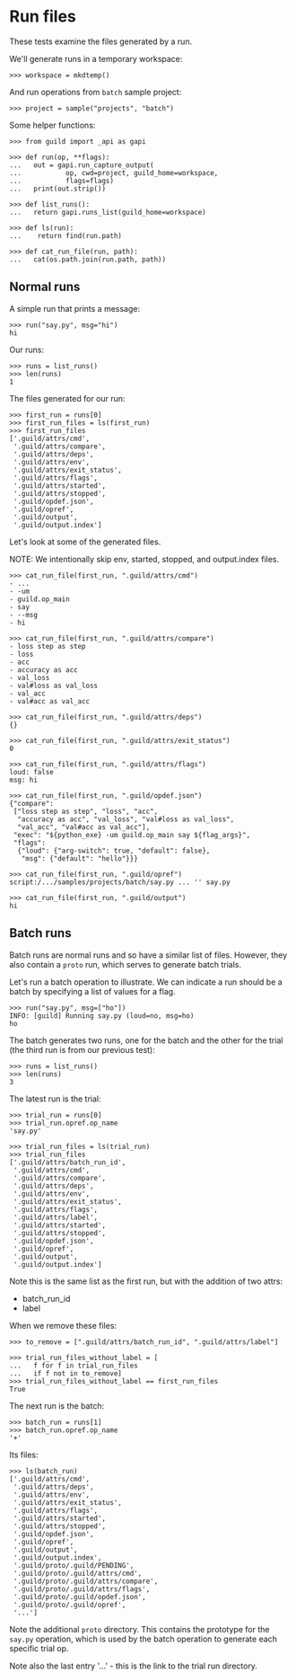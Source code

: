 # Run files

These tests examine the files generated by a run.

We'll generate runs in a temporary workspace:

    >>> workspace = mkdtemp()

And run operations from `batch` sample project:

    >>> project = sample("projects", "batch")

Some helper functions:

    >>> from guild import _api as gapi

    >>> def run(op, **flags):
    ...   out = gapi.run_capture_output(
    ...           op, cwd=project, guild_home=workspace,
    ...           flags=flags)
    ...   print(out.strip())

    >>> def list_runs():
    ...   return gapi.runs_list(guild_home=workspace)

    >>> def ls(run):
    ...    return find(run.path)

    >>> def cat_run_file(run, path):
    ...   cat(os.path.join(run.path, path))

## Normal runs

A simple run that prints a message:

    >>> run("say.py", msg="hi")
    hi

Our runs:

    >>> runs = list_runs()
    >>> len(runs)
    1

The files generated for our run:

    >>> first_run = runs[0]
    >>> first_run_files = ls(first_run)
    >>> first_run_files
    ['.guild/attrs/cmd',
     '.guild/attrs/compare',
     '.guild/attrs/deps',
     '.guild/attrs/env',
     '.guild/attrs/exit_status',
     '.guild/attrs/flags',
     '.guild/attrs/started',
     '.guild/attrs/stopped',
     '.guild/opdef.json',
     '.guild/opref',
     '.guild/output',
     '.guild/output.index']

Let's look at some of the generated files.

NOTE: We intentionally skip env, started, stopped, and output.index
files.

    >>> cat_run_file(first_run, ".guild/attrs/cmd")
    - ...
    - -um
    - guild.op_main
    - say
    - --msg
    - hi

    >>> cat_run_file(first_run, ".guild/attrs/compare")
    - loss step as step
    - loss
    - acc
    - accuracy as acc
    - val_loss
    - val#loss as val_loss
    - val_acc
    - val#acc as val_acc

    >>> cat_run_file(first_run, ".guild/attrs/deps")
    {}

    >>> cat_run_file(first_run, ".guild/attrs/exit_status")
    0

    >>> cat_run_file(first_run, ".guild/attrs/flags")
    loud: false
    msg: hi

    >>> cat_run_file(first_run, ".guild/opdef.json")
    {"compare":
     ["loss step as step", "loss", "acc",
      "accuracy as acc", "val_loss", "val#loss as val_loss",
      "val_acc", "val#acc as val_acc"],
     "exec": "${python_exe} -um guild.op_main say ${flag_args}",
     "flags":
      {"loud": {"arg-switch": true, "default": false},
       "msg": {"default": "hello"}}}

    >>> cat_run_file(first_run, ".guild/opref")
    script:/.../samples/projects/batch/say.py ... '' say.py

    >>> cat_run_file(first_run, ".guild/output")
    hi

## Batch runs

Batch runs are normal runs and so have a similar list of
files. However, they also contain a `proto` run, which serves to
generate batch trials.

Let's run a batch operation to illustrate. We can indicate a run
should be a batch by specifying a list of values for a flag.

    >>> run("say.py", msg=["ho"])
    INFO: [guild] Running say.py (loud=no, msg=ho)
    ho

The batch generates two runs, one for the batch and the other for the
trial (the third run is from our previous test):

    >>> runs = list_runs()
    >>> len(runs)
    3

The latest run is the trial:

    >>> trial_run = runs[0]
    >>> trial_run.opref.op_name
    'say.py'

    >>> trial_run_files = ls(trial_run)
    >>> trial_run_files
    ['.guild/attrs/batch_run_id',
     '.guild/attrs/cmd',
     '.guild/attrs/compare',
     '.guild/attrs/deps',
     '.guild/attrs/env',
     '.guild/attrs/exit_status',
     '.guild/attrs/flags',
     '.guild/attrs/label',
     '.guild/attrs/started',
     '.guild/attrs/stopped',
     '.guild/opdef.json',
     '.guild/opref',
     '.guild/output',
     '.guild/output.index']

Note this is the same list as the first run, but with the addition of two attrs:

- batch_run_id
- label

When we remove these files:

    >>> to_remove = [".guild/attrs/batch_run_id", ".guild/attrs/label"]

    >>> trial_run_files_without_label = [
    ...   f for f in trial_run_files
    ...   if f not in to_remove]
    >>> trial_run_files_without_label == first_run_files
    True

The next run is the batch:

    >>> batch_run = runs[1]
    >>> batch_run.opref.op_name
    '+'

Its files:

    >>> ls(batch_run)
    ['.guild/attrs/cmd',
     '.guild/attrs/deps',
     '.guild/attrs/env',
     '.guild/attrs/exit_status',
     '.guild/attrs/flags',
     '.guild/attrs/started',
     '.guild/attrs/stopped',
     '.guild/opdef.json',
     '.guild/opref',
     '.guild/output',
     '.guild/output.index',
     '.guild/proto/.guild/PENDING',
     '.guild/proto/.guild/attrs/cmd',
     '.guild/proto/.guild/attrs/compare',
     '.guild/proto/.guild/attrs/flags',
     '.guild/proto/.guild/opdef.json',
     '.guild/proto/.guild/opref',
     '...']

Note the additional `proto` directory. This contains the prototype for
the `say.py` operation, which is used by the batch operation to
generate each specific trial op.

Note also the last entry '...' - this is the link to the trial run
directory.
